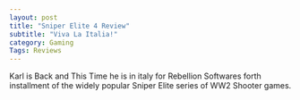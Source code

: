```yaml
---
layout: post
title: "Sniper Elite 4 Review"
subtitle: "Viva La Italia!"
category: Gaming
Tags: Reviews
---
```


Karl is Back and This Time he is in italy for Rebellion Softwares forth installment of the widely popular Sniper Elite series of WW2 Shooter games.
